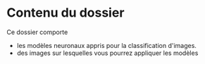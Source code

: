 # Contenu du dossier

Ce dossier comporte
* les modèles neuronaux appris pour la classification d'images.
* des images sur lesquelles vous pourrez appliquer les modèles
